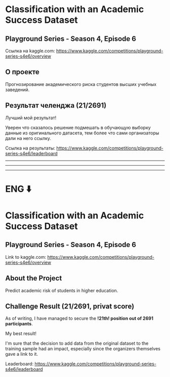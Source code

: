 # Classification with an Academic Success Dataset
## Playground Series - Season 4, Episode 6

Ссылка на kaggle.com: https://www.kaggle.com/competitions/playground-series-s4e6/overview

## О проекте
Прогнозирование академического риска студентов высших учебных заведений.

## Результат челенджа (21/2691) 

Лучший мой результат!

Уверен что сказалось решение подмешать в обучающую выборку данные из оригинального датасета, тем более что сами организаторы дали на него ссылку.

Ссылка на результаты: https://www.kaggle.com/competitions/playground-series-s4e6/leaderboard

---

---

---


# ENG ⬇️


# Classification with an Academic Success Dataset
## Playground Series - Season 4, Episode 6

Link to kaggle.com: https://www.kaggle.com/competitions/playground-series-s4e6/overview

## About the Project
Predict academic risk of students in higher education.

## Challenge Result (21/2691, privat score) 

As of writing, I have managed to secure the **!21th! position out of 2691 participants**.

My best result!

I'm sure that the decision to add data from the original dataset to the training sample had an impact, especially since the organizers themselves gave a link to it.

Leaderboard: https://www.kaggle.com/competitions/playground-series-s4e6/leaderboard
